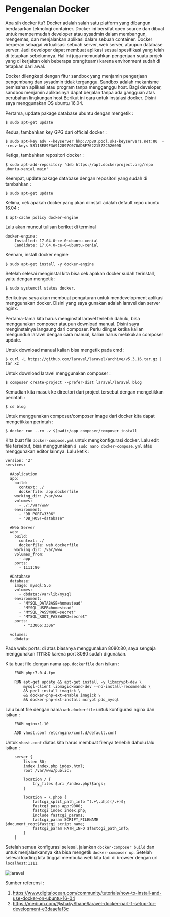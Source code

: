 # **Pengenalan Docker**

Apa sih docker itu? Docker adalah salah satu platform yang dibangun berdasarkan teknologi container. Docker ini bersifat open source dan dibuat untuk mempermudah developer atau sysadmin dalam membangun, mengemas, dan menjalankan aplikasi dalam sebuah container. Docker berperan sebagai virtualisasi sebuah server, web server, ataupun database server. Jadi developer dapat membuat aplikasi sesuai spesifikasi yang telah di tetapkan sebelumnya. Hal ini juga memudahkan pengerjaan suatu projek yang di kerjakan oleh beberapa orang(team) karena environment sudah di tetapkan dari awal.

Docker dilengkapi dengan fitur sandbox yang menjamin pengerjaan pengembang dan sysadmin tidak terganggu. Sandbox adalah mekanisme pemisahan aplikasi atau program tanpa mengganggu host. Bagi developer, sandbox menjamin aplikasinya dapat berjalan tanpa ada gangguan atas perubahan lingkungan host.Berikut ini cara untuk instalasi docker. Disini saya menggunakan OS ubuntu 16.04.

Pertama, update pakage database ubuntu dengan mengetik :
```
$ sudo apt-get update
```
Kedua, tambahkan key GPG dari official docker :
```
$ sudo apt-key adv --keyserver hkp://p80.pool.sks-keyservers.net:80  --recv-keys 58118E89F3A912897C070ADBF76221572C52609D
```
Ketiga, tambahkan repositori docker :
```
$ sudo apt-add-repository 'deb https://apt.dockerproject.org/repo ubuntu-xenial main'
```
Keempat, update pakage database dengan repositori yang sudah di tambahkan :
```
$ sudo apt-get update
```
Kelima, cek apakah docker yang akan diinstall adalah default repo ubuntu 16.04 :
```
$ apt-cache policy docker-engine
```

Lalu akan muncul tulisan berikut di terminal
```    
docker-engine:
    Installed: 17.04.0~ce-0~ubuntu-xenial
    Candidate: 17.04.0~ce-0~ubuntu-xenial
``` 
Keenam, install docker engine

```
$ sudo apt-get install -y docker-engine
```

Setelah selesai menginstal kita bisa cek apakah docker sudah terinstall, yaitu dengan mengetik :
```
$ sudo systemctl status docker.
```
Berikutnya saya akan membuat pengaturan untuk mendevelopment aplikasi menggunakan docker. Disini yang saya gunakan adalah laravel dan server nginx.

Pertama-tama kita harus menginstal laravel terlebih dahulu, bisa menggunakan composer ataupun download manual. Disini saya menginstalnya langsung dari composer. Perlu diingat ketika kalian mengunduh laravel dengan cara manual, kalian harus melakukan composer update.

Untuk download manual kalian bisa mengetik pada cmd :
```
$ curl -L https://github.com/laravel/laravel/archive/v5.3.16.tar.gz | tar xz
```
Untuk download laravel menggunakan composer :
```
$ composer create-project --prefer-dist laravel/laravel blog
```
Kemudian kita masuk ke directori dari project tersebut dengan mengetikkan perintah :
```
$ cd blog
```
Untuk menggunakan composer/composer image dari docker kita dapat mengetikkan perintah :
```
$ docker run --rm -v $(pwd):/app composer/composer install
```

Kita buat file `docker-compose.yml` untuk mengkonfigurasi docker. Lalu edit file tersebut, bisa menggunakan `$ sudo nano docker-compose.yml` atau menggunakan editor lainnya. Lalu ketik :
```
version: '2'
services:

  #Application
  app:
    build:
      context: ./
      dockerfile: app.dockerfile
    working_dir: /var/www
    volumes:
      - ./:/var/www
    environment:
      - "DB_PORT=3306"
      - "DB_HOST=database"

  #Web Server
  web:
    build:
      context: ./
      dockerfile: web.dockerfile
    working_dir: /var/www
    volumes_from:
      - app
    ports:
      - 1111:80

  #Database
  database:
    image: mysql:5.6
    volumes:
      - dbdata:/var/lib/mysql
    environment:
      - "MYSQL_DATABASE=homestead"
      - "MYSQL_USER=homestead"
      - "MYSQL_PASSWORD=secret"
      - "MYSQL_ROOT_PASSWORD=secret"
    ports:
        - "33066:3306"

  volumes:
    dbdata:
```

Pada web: ports: di atas biasanya menggunakan  8080:80, saya sengaja menggunakan 1111:80 karena port 8080 sudah digunakan.

Kita buat file dengan nama `app.dockerfile` dan isikan :
```
    FROM php:7.0.4-fpm

    RUN apt-get update && apt-get install -y libmcrypt-dev \
        mysql-client libmagickwand-dev --no-install-recommends \
        && pecl install imagick \
        && docker-php-ext-enable imagick \
        && docker-php-ext-install mcrypt pdo_mysql
```
Lalu buat file dengan nama `web.dockerfile` untuk konfigurasi nginx dan isikan :
```
    FROM nginx:1.10

    ADD vhost.conf /etc/nginx/conf.d/default.conf
```
Untuk `vhost.conf` diatas kita harus membuat filenya terlebih dahulu lalu isikan :
```
    server {
        listen 80;
        index index.php index.html;
        root /var/www/public;

        location / {
            try_files $uri /index.php?$args;
        }

        location ~ \.php$ {
            fastcgi_split_path_info ^(.+\.php)(/.+)$;
            fastcgi_pass app:9000;
            fastcgi_index index.php;
            include fastcgi_params;
            fastcgi_param SCRIPT_FILENAME $document_root$fastcgi_script_name;
            fastcgi_param PATH_INFO $fastcgi_path_info;
        }
    }
```

Setelah semua konfigurasi selesai, jalankan `docker-composer build` dan untuk menjalankannya kita bisa mengetik `docker-composer up`. Setelah selesai loading kita tinggal membuka web kita tadi di browser dengan url `localhost:1111`.

![laravel](https://drive.google.com/uc?id=0B85NQzrRozwwdXBYSDRxR3Fabjg "Laravel")

Sumber referensi :
1. https://www.digitalocean.com/community/tutorials/how-to-install-and-use-docker-on-ubuntu-16-04
2. https://medium.com/@shakyShane/laravel-docker-part-1-setup-for-development-e3daaefaf3c
